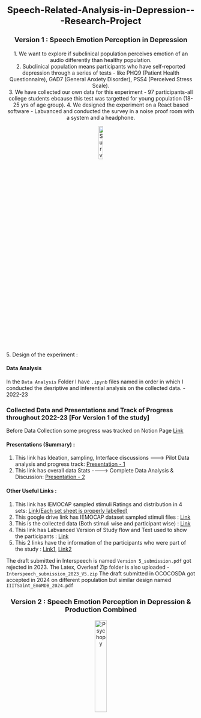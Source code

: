 
<h1 style="text-align: center; font-size: 24px;">Speech-Related-Analysis-in-Depression---Research-Project</h1>
<h3 style="text-align: center; font-size: 18px;">Version 1 : Speech Emotion Perception in Depression</h3>
<p style="text-align: center; font-size: 14px;">
    1. We want to explore if subclinical population perceives emotion of an audio differently than healthy population.<br>
    2. Subclinical population means participants who have self-reported depression through a series of tests - like PHQ9 (Patient Health Questionnaire), GAD7 (General Anxiety Disorder), PSS4 (Perceived Stress Scale).<br>
    3. We have collected our own data for this experiment - 97 participants-all college students ebcause this test was targetted for young population (18-25 yrs of age group). 
    4. We designed the experiment on a React based software - Labvanced and conducted the survey in a noise proof room with a system and a headphone. 
    <p style="text-align: center;">
    <img src="https://github.com/user-attachments/assets/7a9627d2-6c9a-4e50-97a3-6d8ee3b7c97b" alt="Survey Image" style="width: 15%; height: auto;">              
</p>
    5. Design of the experiment : 
    
</p>

#### Data Analysis
In the `Data Analysis` Folder 
I have `.ipynb` files named in order in which I conducted the desriptive and inferential analysis on the collected data. - 2022-23

### Collected Data and Presentations and Track of Progress throughout 2022-23 [For Version 1 of the study] 

Before Data Collection some progress was tracked on Notion Page [Link](https://www.notion.so/Speech-Emotion-Perception-in-Depression-Study-Outline-and-Flow-e56bfc2b048d419881f60b85ec5dc6d9)

#### Presentations (Summary) :
1. This link has Ideation, sampling, Interface discussions ---> Pilot Data analysis and progress track:  [Presentation - 1](https://docs.google.com/presentation/d/14kXd_Xaqa_uGY4h6TkJMQzti7Uke49cHgAhDAkgOP0A/edit#slide=id.p)
2. This link has overall data Stats ----> Complete Data Analysis & Discussion:   [Presentation - 2](https://docs.google.com/presentation/d/1GjrK5cmMwWNkRExG5SIMr0DqPVIIxpg31Q1eFJJU3_U/edit#slide=id.p)

#### Other Useful Links : 
1. This link has IEMOCAP sampled stimuli Ratings and distribution in 4 sets: [Link(Each set sheet is properly labelled)](https://docs.google.com/spreadsheets/d/1PbeoMR-W1pU6s_psm8yv1StW9wxlD0xhxQNcasRBbT8/edit?usp=sharing)
2. This google drive link has IEMOCAP dataset sampled stimuli files : [Link](https://drive.google.com/drive/folders/1kctOEJ8r4CUlr1vRCjQd6C0haFVbpPp_)
3. This is the collected data (Both stimuli wise and participant wise) : [Link](https://docs.google.com/spreadsheets/d/1_4NwibBrKdoR2oH8g5SPzXTxTBRVNg2DRbrac8FP7Pk/edit?gid=0#gid=0)
4. This link has Labvanced Version of Study flow and Text used to show the participants : [Link](https://docs.google.com/document/d/1FKyyKU7vsrQENEVPBZi-B5Y_zc0KgvxZTv76Wvau5-g/edit?tab=t.0)
5. This 2 links have the information of the participants who were part of the study : [Link1](https://docs.google.com/spreadsheets/d/1hLCXMlE9K6yrb1wY8aJ8tGH2Cg_0zOD1jLObBMBKMUY/edit?gid=0#gid=0), [Link2](https://docs.google.com/spreadsheets/d/1rMPBS6GB-CiHiUUmWfyHyu1q0outvl-7Y3gU7BbkrYc/edit?gid=0#gid=0)


The draft submitted in Interspeech is named `Version 5_submission.pdf` got rejected in 2023. The Latex, Overleaf Zip folder is also uploaded - `Interspeech_submission_2023_V5.zip`
The draft submitted in OCOCOSDA got accepted in 2024 on different population but similar design named `IIITSaint_EmoMDB_2024.pdf`


<h3 style="text-align: center; font-size: 18px;">Version 2 : Speech Emotion Perception in Depression & Production Combined</h3>
<p style="text-align: center;">
<img src="https://github.com/user-attachments/assets/4d845231-5522-46e7-9067-99c95c0e595f" alt="Psychopy" style="width: 25%; height: auto;">
</p>
